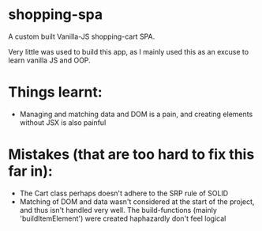 # shopping-spa
A custom built Vanilla-JS shopping-cart SPA.

Very little was used to build this app, as I mainly used this as an excuse to learn vanilla JS and OOP.

Things learnt:
====
- Managing and matching data and DOM is a pain, and creating elements without JSX is also painful

Mistakes (that are too hard to fix this far in):
===
- The Cart class perhaps doesn't adhere to the SRP rule of SOLID
- Matching of DOM and data wasn't considered at the start of the project, and thus isn't handled very well. The build-functions (mainly 'buildItemElement') were created haphazardly don't feel logical
